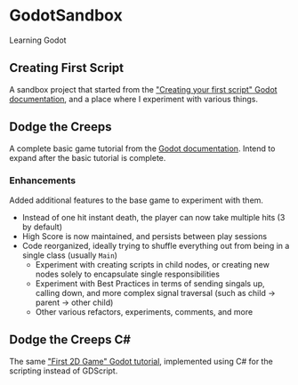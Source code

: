 # GodotSandbox
Learning Godot

## Creating First Script

A sandbox project that started from the ["Creating your first script" Godot documentation](https://docs.godotengine.org/en/stable/getting_started/step_by_step/scripting_first_script.html), and a place where I experiment with various things.

## Dodge the Creeps

A complete basic game tutorial from the [Godot documentation](https://docs.godotengine.org/en/stable/getting_started/first_2d_game/index.html). Intend to expand after the basic tutorial is complete.

### Enhancements

Added additional features to the base game to experiment with them.

- Instead of one hit instant death, the player can now take multiple hits (3 by default)
- High Score is now maintained, and persists between play sessions
- Code reorganized, ideally trying to shuffle everything out from being in a single class (usually `Main`)
  - Experiment with creating scripts in child nodes, or creating new nodes solely to encapsulate single responsibilities
  - Experiment with Best Practices in terms of sending singals up, calling down, and more complex signal traversal (such as child -> parent -> other child)
  - Other various refactors, experiments, comments, and more

## Dodge the Creeps C#

The same ["First 2D Game" Godot tutorial](https://docs.godotengine.org/en/stable/getting_started/first_2d_game/index.html), implemented using C# for the scripting instead of GDScript.
